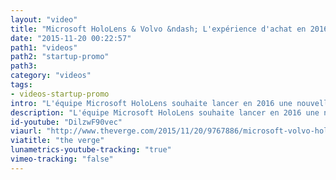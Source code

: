 ```yaml
---
layout: "video"
title: "Microsoft HoloLens & Volvo &ndash; L'expérience d'achat en 2016"
date: "2015-11-20 00:22:57"
path1: "videos"
path2: "startup-promo"
path3:
category: "videos"
tags:
- videos-startup-promo
intro: "L'équipe Microsoft HoloLens souhaite lancer en 2016 une nouvelle expérience de personnalisation et d'achat des véhicules Volvo. Une belle promesse pour ces lunettes de réalité virtuelle ouvrant un large univers d'interactions."
description: "L'équipe Microsoft HoloLens souhaite lancer en 2016 une nouvelle expérience de personnalisation et d'achat des véhicules Volvo."
id-youtube: "DilzwF90vec"
viaurl: "http://www.theverge.com/2015/11/20/9767886/microsoft-volvo-hololens-mixed-reality-car-showroom/?ref=MagazineDuWebdesign"
viatitle: "the verge"
lunametrics-youtube-tracking: "true"
vimeo-tracking: "false"
---
```

